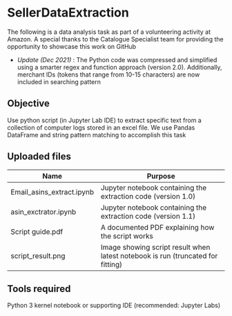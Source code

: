# SellerDataExtraction
The following is a data analysis task as part of a volunteering activity at Amazon. A special thanks to the Catalogue Specialist team for providing the opportunity to showcase this work on GitHub
- *_Update (Dec 2021)_* : The Python code was compressed and simplified using a smarter regex and function approach (version 2.0). Additionally, merchant IDs (tokens that range from 10-15 characters) are now included in searching pattern
## Objective
Use python script (in Jupyter Lab IDE) to extract specific text from a collection of computer logs stored in an excel file. We use Pandas DataFrame and string pattern matching to accomplish this task

## Uploaded files

Name | Purpose
------------ | -------------
Email_asins_extract.ipynb| Jupyter notebook containing the extraction code (version 1.0)
asin_exctrator.ipynb | Jupyter notebook containing the extraction code (version 1.1)
Script guide.pdf | A documented PDF explaining how the script works
script_result.png | Image showing script result when latest notebook is run (truncated for fitting)

## Tools required
Python 3 kernel notebook or supporting IDE (recommended: Jupyter Labs)
